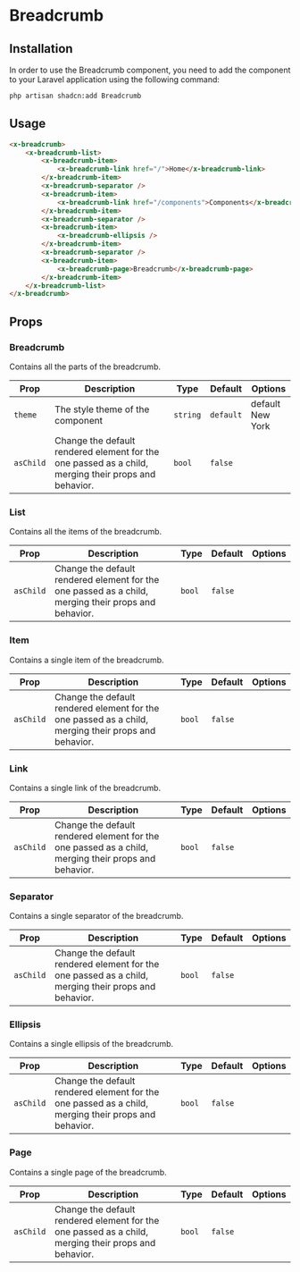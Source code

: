 # Breadcrumb

## Installation

In order to use the Breadcrumb component, you need to add the component to your Laravel application using the following command:

```bash
php artisan shadcn:add Breadcrumb
```

## Usage

```html
<x-breadcrumb>
	<x-breadcrumb-list>
		<x-breadcrumb-item>
			<x-breadcrumb-link href="/">Home</x-breadcrumb-link>
		</x-breadcrumb-item>
		<x-breadcrumb-separator />
		<x-breadcrumb-item>
			<x-breadcrumb-link href="/components">Components</x-breadcrumb-link>
		</x-breadcrumb-item>
		<x-breadcrumb-separator />
		<x-breadcrumb-item>
			<x-breadcrumb-ellipsis />
		</x-breadcrumb-item>
		<x-breadcrumb-separator />
		<x-breadcrumb-item>
			<x-breadcrumb-page>Breadcrumb</x-breadcrumb-page>
		</x-breadcrumb-item>
	</x-breadcrumb-list>
</x-breadcrumb>
```

## Props

### Breadcrumb

Contains all the parts of the breadcrumb.

| Prop      | Description                                                                                          | Type     | Default   | Options                                                 |
|-----------|------------------------------------------------------------------------------------------------------|----------|-----------|---------------------------------------------------------|
| `theme`   | The style theme of the component                                                                     | `string` | `default` | default <br/> New York                                  |
| `asChild` | Change the default rendered element for the one passed as a child, merging their props and behavior. | `bool`   | `false`   |                                                         |

### List

Contains all the items of the breadcrumb.

| Prop      | Description                                                                                          | Type     | Default   | Options                                                 |
|-----------|------------------------------------------------------------------------------------------------------|----------|-----------|---------------------------------------------------------|
| `asChild` | Change the default rendered element for the one passed as a child, merging their props and behavior. | `bool`   | `false`   |                                                         |

### Item

Contains a single item of the breadcrumb.

| Prop      | Description                                                                                          | Type     | Default   | Options                                                 |
|-----------|------------------------------------------------------------------------------------------------------|----------|-----------|---------------------------------------------------------|
| `asChild` | Change the default rendered element for the one passed as a child, merging their props and behavior. | `bool`   | `false`   |                                                         |

### Link

Contains a single link of the breadcrumb.

| Prop      | Description                                                                                          | Type     | Default   | Options                                                 |
|-----------|------------------------------------------------------------------------------------------------------|----------|-----------|---------------------------------------------------------|
| `asChild` | Change the default rendered element for the one passed as a child, merging their props and behavior. | `bool`   | `false`   |                                                         |

### Separator

Contains a single separator of the breadcrumb.

| Prop      | Description                                                                                          | Type     | Default   | Options                                                 |
|-----------|------------------------------------------------------------------------------------------------------|----------|-----------|---------------------------------------------------------|
| `asChild` | Change the default rendered element for the one passed as a child, merging their props and behavior. | `bool`   | `false`   |                                                         |

### Ellipsis

Contains a single ellipsis of the breadcrumb.

| Prop      | Description                                                                                          | Type     | Default   | Options                                                 |
|-----------|------------------------------------------------------------------------------------------------------|----------|-----------|---------------------------------------------------------|
| `asChild` | Change the default rendered element for the one passed as a child, merging their props and behavior. | `bool`   | `false`   |                                                         |

### Page

Contains a single page of the breadcrumb.

| Prop      | Description                                                                                          | Type     | Default   | Options                                                 |
|-----------|------------------------------------------------------------------------------------------------------|----------|-----------|---------------------------------------------------------|
| `asChild` | Change the default rendered element for the one passed as a child, merging their props and behavior. | `bool`   | `false`   |                                                         |